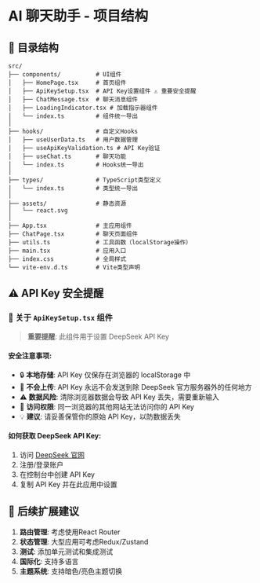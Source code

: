 # AI 聊天助手 - 项目结构

## 📁 目录结构

```
src/
├── components/          # UI组件
│   ├── HomePage.tsx     # 首页组件
│   ├── ApiKeySetup.tsx  # API Key设置组件 ⚠️ 重要安全提醒
│   ├── ChatMessage.tsx  # 聊天消息组件
│   ├── LoadingIndicator.tsx # 加载指示器组件
│   └── index.ts         # 组件统一导出
│
├── hooks/               # 自定义Hooks
│   ├── useUserData.ts   # 用户数据管理
│   ├── useApiKeyValidation.ts # API Key验证
│   ├── useChat.ts       # 聊天功能
│   └── index.ts         # Hooks统一导出
│
├── types/               # TypeScript类型定义
│   └── index.ts         # 类型统一导出
│
├── assets/              # 静态资源
│   └── react.svg
│
├── App.tsx              # 主应用组件
├── ChatPage.tsx         # 聊天页面组件
├── utils.ts             # 工具函数（localStorage操作）
├── main.tsx             # 应用入口
├── index.css            # 全局样式
└── vite-env.d.ts        # Vite类型声明
```

## ⚠️ **API Key 安全提醒**

### 📍 **关于 `ApiKeySetup.tsx` 组件**

> **重要提醒**: 此组件用于设置 DeepSeek API Key

#### **安全注意事项**:
- 🔒 **本地存储**: API Key 仅保存在浏览器的 localStorage 中
- 🚫 **不会上传**: API Key 永远不会发送到除 DeepSeek 官方服务器外的任何地方
- ⚠️ **数据风险**: 清除浏览器数据会导致 API Key 丢失，需要重新输入
- 🔐 **访问权限**: 同一浏览器的其他网站无法访问你的 API Key
- 💡 **建议**: 请妥善保管你的原始 API Key，以防数据丢失

#### **如何获取 DeepSeek API Key**:
1. 访问 [DeepSeek 官网](https://platform.deepseek.com/)
2. 注册/登录账户
3. 在控制台中创建 API Key
4. 复制 API Key 并在此应用中设置

## 🎯 后续扩展建议

1. **路由管理**: 考虑使用React Router
2. **状态管理**: 大型应用可考虑Redux/Zustand
3. **测试**: 添加单元测试和集成测试
4. **国际化**: 支持多语言
5. **主题系统**: 支持暗色/亮色主题切换 
